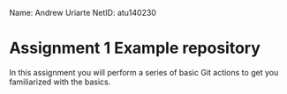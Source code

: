 Name: Andrew Uriarte
NetID: atu140230

# Assignment 1 Example repository

In this assignment you will perform a series of basic Git actions to get you familiarized with the basics.
